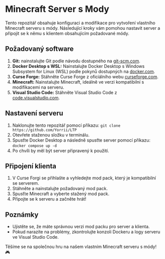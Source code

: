 # Minecraft Server s Mody

Tento repozitář obsahuje konfiguraci a modifikace pro vytvoření vlastního Minecraft serveru s módy. Následující kroky vám pomohou nastavit server a připojit se k němu s klientem obsahujícím požadované módy.

## Požadovaný software

1. **Git:** nainstalujte Git podle návodu dostupného na [git-scm.com](https://git-scm.com/book/en/v2/Getting-Started-Installing-Git).
2. **Docker Desktop s WSL:** Nainstalujte Docker Desktop s Windows Subsystem for Linux (WSL) podle pokynů dostupných na [docker.com](https://docs.docker.com/desktop/install/windows-install-wsl/).
3. **Curse Forge:** Stáhněte Curse Forge z oficiálního webu [curseforge.com](https://www.curseforge.com/). 
4. **Minecraft:** Nainstalujte Minecraft, ideálně ve verzi kompatibilní s modifikacemi na serveru.
5. **Visual Studio Code:** Stáhněte Visual Studio Code z [code.visualstudio.com](https://code.visualstudio.com/).

## Nastavení serveru

1. Naklonujte tento repozitář pomocí příkazu: ```git clone https://github.com/Yorrii/LTP```
2. Otevřete staženou složku v terminálu.
3. Spusťte Docker Desktop a následně spusťte server pomocí příkazu: ```docker compose up -d```
4. Po chvíli by měl být server připravený k použití.

## Připojení klienta

1. V Curse Forgi se přihlašte a vyhledejte mod pack, který je kompatibilní se serverem.
2. Stáhněte a nainstalujte požadovaný mod pack.
3. Spusťte Minecraft a vyberte stažený mod pack.
4. Připojte se k serveru a začněte hrát!

## Poznámky

- Ujistěte se, že máte správnou verzi mod packu pro server a klienta.
- Pokud narazíte na problémy, zkontrolujte konzoli Dockeru a logy serveru ve Visual Studio Code.

Těšíme se na společnou hru na našem vlastním Minecraft serveru s módy! 🎮